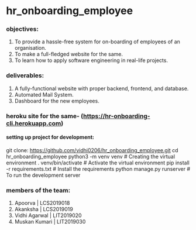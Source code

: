 # hr_onboarding_employee
### objectives:
1. To provide a hassle-free system for on-boarding of employees of an organisation.
2. To make a full-fledged website for the same.
3. To learn how to apply software engineering in real-life projects.
### deliverables:
1. A fully-functional website with proper backend, frontend, and database.
2. Automated Mail System.
3. Dashboard for the new employees.
### heroku site for the same- (https://hr-onboarding-cli.herokuapp.com)
#### setting up project for development:
git clone: https://github.com/vidhi0206/hr_onboarding_employee.git
cd hr_onboarding_employee
python3 -m venv venv # Creating the virtual environment
. venv/bin/activate # Activate the virtual environment
pip install -r requirements.txt # Install the requirements
python manage.py runserver # To run the development server 

### members of the team:
1. Apoorva | LCS2019018
2. Akanksha | LCS2019019
3. Vidhi Agarwal | LIT2019020
4. Muskan Kumari | LIT2019030
